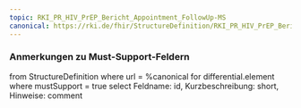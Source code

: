```yaml
---
topic: RKI_PR_HIV_PrEP_Bericht_Appointment_FollowUp-MS
canonical: https://rki.de/fhir/StructureDefinition/RKI_PR_HIV_PrEP_Bericht_Appointment_FollowUp
---
```


### Anmerkungen zu Must-Support-Feldern

<fql>
from
	StructureDefinition
where 
    url = %canonical
for differential.element
where mustSupport = true
select
	Feldname: id, Kurzbeschreibung: short, Hinweise: comment
</fql>

